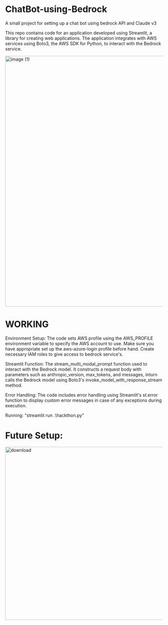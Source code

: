 # ChatBot-using-Bedrock
A small project for setting up a chat bot using bedrock API and Claude v3 

This repo contains code for an application developed using Streamlit, a library for creating web applications. The application integrates with AWS services using Boto3, the AWS SDK for Python, to interact with the Bedrock service.

<img width="800" alt="image (1)" src="https://github.com/pavanprabhu2000/ChatBot-using-Bedrock/assets/54540366/03d4efb0-e059-4a58-a48e-4d5e5170e49d">


# WORKING
Environment Setup: The code sets AWS profile using the AWS_PROFILE environment variable to specify the AWS account to use. Make sure you have appropriate set up the aws-azure-login profile before hand. Create necessary IAM roles to give access to bedrock service's.

Streamlit Function: The stream_multi_modal_prompt function used to interact with the Bedrock model. It constructs a request body with parameters such as anthropic_version, max_tokens, and messages, inturn calls the Bedrock model using Boto3's invoke_model_with_response_stream method.

Error Handling: The code includes error handling using Streamlit's st.error function to display custom error messages in case of any exceptions during execution.

Running: "streamlit run .\hackthon.py" 



# Future Setup:

<img width="552" alt="download" src="https://github.com/pavanprabhu2000/ChatBot-using-Bedrock/assets/54540366/430251b8-646f-4367-8cf8-734d86345f85">
